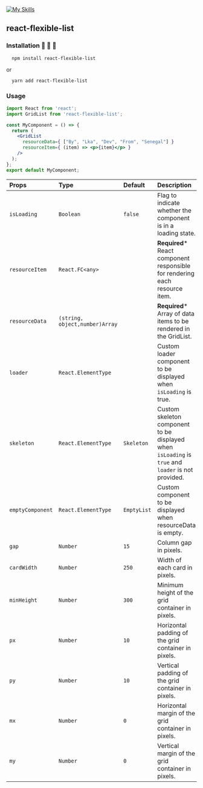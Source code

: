 
[![My Skills](https://skills.thijs.gg/icons?i=react,typescript,css)](https://skills.thijs.gg)
## react-flexible-list

### Installation :rocket:  :rocket:  :rocket: 

```
  npm install react-flexible-list
```
or
```
  yarn add react-flexible-list
```
### Usage
```jsx
import React from 'react';
import GridList from 'react-flexible-list';

const MyComponent = () => {
  return (
    <GridList
      resourceData={ ["By", "Lka", "Dev", "From", "Senegal"] }
      resourceItem={ (item) => <p>{item}</p> }
    />
  );
};
export default MyComponent;
```


| Props | Type     |Default  | Description                  |
| :-------- | :------- |:---------- | :-------------------------------- |
|`isLoading`| `Boolean`| `false` | Flag to indicate whether the component is in a loading state.|
| `resourceItem`      | `React.FC<any>` | |**Required***  React component responsible for rendering each resource item. |
|`resourceData`| `(string, object,number)Array`| |**Required*** Array of data items to be rendered in the GridList.|
| `loader`| `React.ElementType` | | Custom loader component to be displayed when `isLoading` is true.|
|`skeleton`| `React.ElementType`| `Skeleton`|Custom skeleton component to be displayed when  `isLoading` is `true` and `loader` is not provided.|
|`emptyComponent`| `React.ElementType`|`EmptyList`|Custom component to be displayed when resourceData is empty.|
|`gap`| `Number`|`15` |Column gap in pixels.|
|`cardWidth`| `Number`|`250`|Width of each card in pixels.|
|`minHeight`|`Number` |`300`|Minimum height of the grid container in pixels.|
|`px`| `Number`|`10` |	Horizontal padding of the grid container in pixels. |
|`py`|`Number`| `10`|Vertical padding of the grid container in pixels.|
|`mx`|`Number`| `0` |Horizontal margin of the grid container in pixels.|
| `my`| `Number`| `0`| Vertical margin of the grid container in pixels.|



